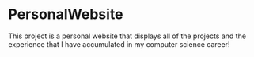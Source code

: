 # PersonalWebsite
This project is a personal website that displays all of the projects and the experience that I have accumulated in my computer science career!
